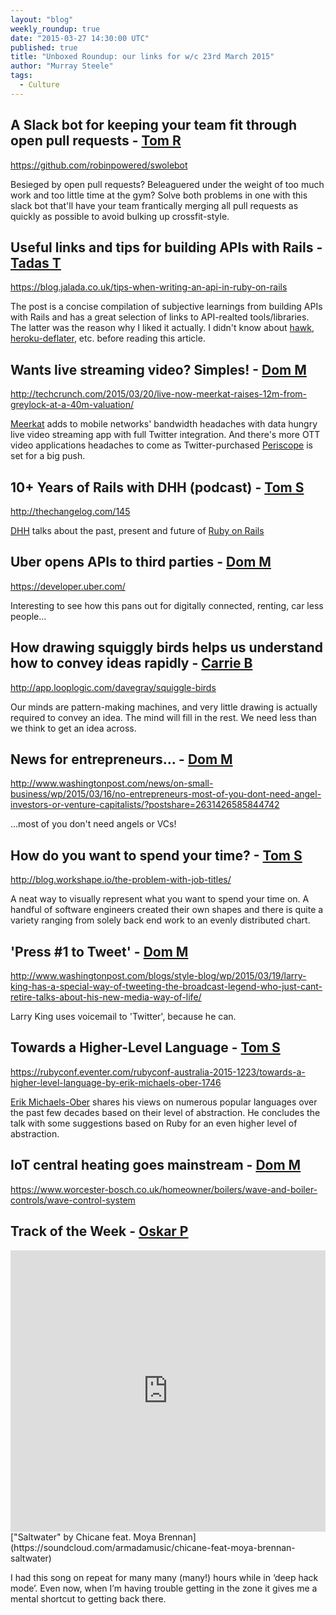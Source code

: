 ```yaml
---
layout: "blog"
weekly_roundup: true
date: "2015-03-27 14:30:00 UTC"
published: true
title: "Unboxed Roundup: our links for w/c 23rd March 2015"
author: "Murray Steele"
tags:
  - Culture
---
```


## A Slack bot for keeping your team fit through open pull requests - [Tom R](https://twitter.com/khalleth)

https://github.com/robinpowered/swolebot

Besieged by open pull requests? Beleaguered under the weight of too much work and too little time at the gym? Solve both problems in one with this slack bot that'll have your team frantically merging all pull requests as quickly as possible to avoid bulking up crossfit-style.

## Useful links and tips for building APIs with Rails - [Tadas T](https://twitter.com/tadas_t)

https://blog.jalada.co.uk/tips-when-writing-an-api-in-ruby-on-rails

The post is a concise compilation of subjective learnings from building APIs with Rails and has a great selection of links to API-realted tools/libraries.  The latter was the reason why I liked it actually.  I didn't know about [hawk](https://github.com/hueniverse/hawk), [heroku-deflater](https://github.com/romanbsd/heroku-deflater), etc. before reading this article.

## Wants live streaming video? Simples! - [Dom M](http://www.unboxedconsulting.com/people/dominic-mason)

http://techcrunch.com/2015/03/20/live-now-meerkat-raises-12m-from-greylock-at-a-40m-valuation/

[Meerkat](http://meerkatapp.co/) adds to mobile networks' bandwidth headaches with data hungry live video streaming app with full Twitter integration. And there's more OTT video applications headaches to come as Twitter-purchased [Periscope](https://www.periscope.tv/) is set for a big push.

## 10+ Years of Rails with DHH (podcast) - [Tom S](http://www.unboxedconsulting.com/people/tom-sabin)

http://thechangelog.com/145

[DHH](http://david.heinemeierhansson.com/) talks about the past, present and future of [Ruby on Rails](http://rubyonrails.org/)

## Uber opens APIs to third parties - [Dom M](http://www.unboxedconsulting.com/people/dominic-mason)

https://developer.uber.com/

Interesting to see how this pans out for digitally connected, renting, car less people...

## How drawing squiggly birds helps us understand how to convey ideas rapidly - [Carrie B](http://www.unboxedconsulting.com/people/carrie-bedingfield)

http://app.looplogic.com/davegray/squiggle-birds

Our minds are pattern-making machines, and very little drawing is actually required to convey an idea. The mind will fill in the rest. We need less than we think to get an idea across.

## News for entrepreneurs... - [Dom M](http://www.unboxedconsulting.com/people/dominic-mason)

http://www.washingtonpost.com/news/on-small-business/wp/2015/03/16/no-entrepreneurs-most-of-you-dont-need-angel-investors-or-venture-capitalists/?postshare=2631426585844742

...most of you don't need angels or VCs!

## How do you want to spend your time? - [Tom S](http://www.unboxedconsulting.com/people/tom-sabin)

http://blog.workshape.io/the-problem-with-job-titles/

A neat way to visually represent what you want to spend your time on. A handful of software engineers created their own shapes and there is quite a variety ranging from solely back end work to an evenly distributed chart.

## 'Press #1 to Tweet' - [Dom M](http://www.unboxedconsulting.com/people/dominic-mason)

http://www.washingtonpost.com/blogs/style-blog/wp/2015/03/19/larry-king-has-a-special-way-of-tweeting-the-broadcast-legend-who-just-cant-retire-talks-about-his-new-media-way-of-life/

Larry King uses voicemail to 'Twitter', because he can.

## Towards a Higher-Level Language - [Tom S](http://www.unboxedconsulting.com/people/tom-sabin)

https://rubyconf.eventer.com/rubyconf-australia-2015-1223/towards-a-higher-level-language-by-erik-michaels-ober-1746

[Erik Michaels-Ober](https://twitter.com/sferik) shares his views on numerous popular languages over the past few decades based on their level of abstraction. He concludes the talk with some suggestions based on Ruby for an even higher level of abstraction.

## IoT central heating goes mainstream - [Dom M](http://www.unboxedconsulting.com/people/dominic-mason)

https://www.worcester-bosch.co.uk/homeowner/boilers/wave-and-boiler-controls/wave-control-system

## Track of the Week - [Oskar P](http://www.unboxedconsulting.com/people/oskar-pearson)

<iframe width="100%" height="450" scrolling="no" frameborder="no" src="https://w.soundcloud.com/player/?url=https%3A//api.soundcloud.com/tracks/190236937&amp;auto_play=false&amp;hide_related=false&amp;show_comments=true&amp;show_user=true&amp;show_reposts=false&amp;visual=true"></iframe>
["Saltwater" by Chicane feat. Moya Brennan](https://soundcloud.com/armadamusic/chicane-feat-moya-brennan-saltwater)

I had this song on repeat for many many (many!) hours while in ‘deep hack mode’. Even now, when I’m having trouble getting in the zone it gives me a mental shortcut to getting back there.
